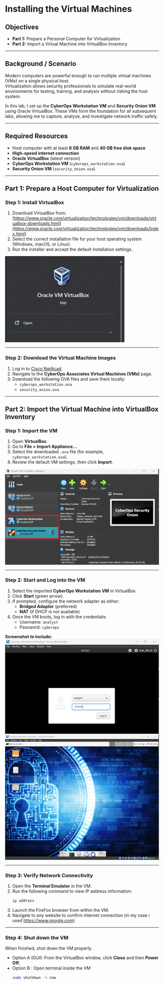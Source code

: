 # Installing the Virtual Machines

## Objectives
- **Part 1:** Prepare a Personal Computer for Virtualization  
- **Part 2:** Import a Virtual Machine into VirtualBox Inventory  

---

## Background / Scenario
Modern computers are powerful enough to run multiple virtual machines (VMs) on a single physical host.  
Virtualization allows security professionals to simulate real-world environments for testing, training, and analysis without risking the host system.  

In this lab, I set up the **CyberOps Workstation VM** and **Security Onion VM** using Oracle VirtualBox. These VMs form the foundation for all subsequent labs, allowing me to capture, analyze, and investigate network traffic safely.

---

## Required Resources
- Host computer with at least **8 GB RAM** and **40 GB free disk space**  
- **High-speed internet connection**  
- **Oracle VirtualBox** (latest version)  
- **CyberOps Workstation VM** (`cyberops_workstation.ova`)  
- **Security Onion VM** (`security_onion.ova`)  

---

## Part 1: Prepare a Host Computer for Virtualization

### Step 1: Install VirtualBox
1. Download VirtualBox from:  
   [https://www.oracle.com/virtualization/technologies/vm/downloads/virtualbox-downloads.html](https://www.oracle.com/virtualization/technologies/vm/downloads/index.html)  
2. Select the correct installation file for your host operating system (Windows, macOS, or Linux).  
3. Run the installer and accept the default installation settings.  

![VirtualBox installed](./screenshots/VB_Installed.png)


---

### Step 2: Download the Virtual Machine Images
1. Log in to [Cisco NetAcad](https://www.netacad.com).  
2. Navigate to the **CyberOps Associates Virtual Machines (VMs)** page.  
3. Download the following OVA files and save them locally:  
   - `cyberops_workstation.ova`  
   - `security_onion.ova`  

---

## Part 2: Import the Virtual Machine into VirtualBox Inventory

### Step 1: Import the VM
1. Open **VirtualBox**.  
2. Go to **File > Import Appliance…**  
3. Select the downloaded `.ova` file (for example, `cyberops_workstation.ova`).  
4. Review the default VM settings, then click **Import**.  

![VMs Imported onto VirtualBox](./screenshots/VMs_Imported.png)

---

### Step 2: Start and Log into the VM
1. Select the imported **CyberOps Workstation VM** in VirtualBox.  
2. Click **Start** (green arrow).  
3. If prompted, configure the network adapter as either:  
   - **Bridged Adapter** (preferred)  
   - **NAT** (if DHCP is not available)  
4. Once the VM boots, log in with the credentials:  
   - Username: `analyst`  
   - Password: `cyberops`  

**Screenshot to include:**  
![CyberOps Workstation Login](./screenshots/COW_Login.png)
![Successful Login to the VM](./screenshots/Login.png) 

---

### Step 3: Verify Network Connectivity
1. Open the **Terminal Emulator** in the VM.  
2. Run the following command to view IP address information:  
   ```bash
   ip address
3. Launch the FireFox browser from within the VM.
4. Navigate to any website to confirm internet connection (in my case i used https://www.google.com)

---

### Step 4: Shut down the VM
When finished, shut down the VM properly.
   - Option A (GUI): From the VirtualBox window, click **Close** and then **Power Off**.
   - Option B : Open terminal inside the VM
     ```bash
     sudo shutdown -h now

